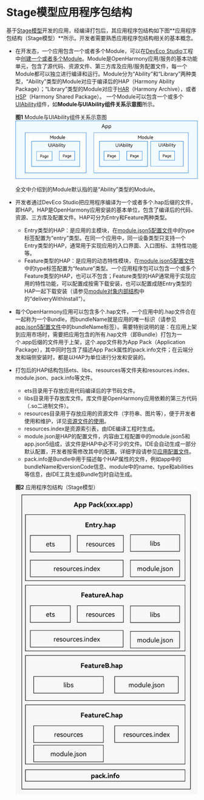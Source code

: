 # Stage模型应用程序包结构


基于[Stage模型](application-configuration-file-overview-stage.md)开发的应用，经编译打包后，其应用程序包结构如下图**应用程序包结构（Stage模型）**所示。开发者需要熟悉应用程序包结构相关的基本概念。


- 在开发态，一个应用包含一个或者多个Module，可以在[DevEco Studio](https://developer.harmonyos.com/cn/develop/deveco-studio/)工程中[创建一个或者多个Module](https://developer.harmonyos.com/cn/docs/documentation/doc-guides-V3/add_new_module-0000001053223741-V3)。Module是OpenHarmony应用/服务的基本功能单元，包含了源代码、资源文件、第三方库及应用/服务配置文件，每一个Module都可以独立进行编译和运行。Module分为“Ability”和“Library”两种类型，“Ability”类型的Module对应于编译后的HAP（Harmony Ability Package）；“Library”类型的Module对应于[HAR](har-package.md)（Harmony Archive），或者[HSP](shared-guide.md)（Harmony Shared Package）。
  一个Module可以包含一个或多个[UIAbility](../application-models/uiability-overview.md)组件，如**Module与UIAbility组件关系示意图**所示。

    **图1** Module与UIAbility组件关系示意图  
  ![ability-and-module](figures/ability-and-module.png)

  全文中介绍到的Module默认指的是“Ability”类型的Module。

- 开发者通过DevEco Studio把应用程序编译为一个或者多个.hap后缀的文件，即HAP。HAP是OpenHarmony应用安装的基本单位，包含了编译后的代码、资源、三方库及配置文件。HAP可分为Entry和Feature两种类型。
  - Entry类型的HAP：是应用的主模块，在[module.json5配置文件](module-configuration-file.md)中的type标签配置为“entry”类型。在同一个应用中，同一设备类型只支持一个Entry类型的HAP，通常用于实现应用的入口界面、入口图标、主特性功能等。
  - Feature类型的HAP：是应用的动态特性模块，在[module.json5配置文件](module-configuration-file.md)中的type标签配置为“feature”类型。一个应用程序包可以包含一个或多个Feature类型的HAP，也可以不包含；Feature类型的HAP通常用于实现应用的特性功能，可以配置成按需下载安装，也可以配置成随Entry类型的HAP一起下载安装（请参见[module对象内部结构](module-configuration-file.md)中的“deliveryWithInstall”）。

- 每个OpenHarmony应用可以包含多个.hap文件，一个应用中的.hap文件合在一起称为一个Bundle，而bundleName就是应用的唯一标识（请参见[app.json5配置文件](app-configuration-file.md)中的bundleName标签）。需要特别说明的是：在应用上架到应用市场时，需要把应用包含的所有.hap文件（即Bundle）打包为一个.app后缀的文件用于上架，这个.app文件称为App Pack（Application Package），其中同时包含了描述App Pack属性的pack.info文件；在云端分发和端侧安装时，都是以HAP为单位进行分发和安装的。

- 打包后的HAP结构包括ets、libs、resources等文件夹和resources.index、module.json、pack.info等文件。
  - ets目录用于存放应用代码编译后的字节码文件。
  - libs目录用于存放库文件。库文件是OpenHarmony应用依赖的第三方代码（.so二进制文件）。
  - resources目录用于存放应用的资源文件（字符串、图片等），便于开发者使用和维护，详见[资源文件的使用](resource-categories-and-access.md)。
  - resources.index是资源索引表，由IDE编译工程时生成。
  - module.json是HAP的配置文件，内容由工程配置中的module.json5和app.json5组成，该文件是HAP中必不可少的文件。IDE会自动生成一部分默认配置，开发者按需修改其中的配置。详细字段请参见[应用配置文件](application-configuration-file-overview-stage.md)。
  - pack.info是Bundle中用于描述每个HAP属性的文件，例如app中的bundleName和versionCode信息、module中的name、type和abilities等信息，由IDE工具生成Bundle包时自动生成。

   **图2** 应用程序包结构（Stage模型）  
     ![app-pack-stage](figures/app-pack-stage.png)
